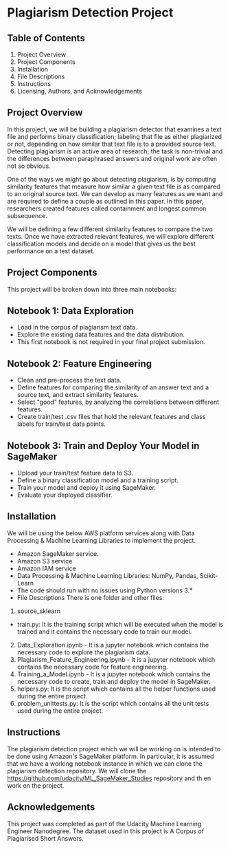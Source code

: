 # Plagiarism Detection Project

## Table of Contents
1. Project Overview
2. Project Components
3. Installation
4. File Descriptions
5. Instructions
6. Licensing, Authors, and Acknowledgements

## Project Overview
In this project, we will be building a plagiarism detector that examines a text file and performs binary classification; labeling that file as either plagiarized or not, depending on how similar that text file is to a provided source text. Detecting plagiarism is an active area of research; the task is non-trivial and the differences between paraphrased answers and original work are often not so obvious.

One of the ways we might go about detecting plagiarism, is by computing similarity features that measure how similar a given text file is as compared to an original source text. We can develop as many features as we want and are required to define a couple as outlined in this paper. In this paper, researchers created features called containment and longest common subsequence.

We will be defining a few different similarity features to compare the two texts. Once we have extracted relevant features, we will explore different classification models and decide on a model that gives us the best performance on a test dataset.

## Project Components
This project will be broken down into three main notebooks:

## Notebook 1: Data Exploration

* Load in the corpus of plagiarism text data.
* Explore the existing data features and the data distribution.
* This first notebook is not required in your final project submission.
## Notebook 2: Feature Engineering

* Clean and pre-process the text data.
* Define features for comparing the similarity of an answer text and a source text, and extract similarity features.
* Select "good" features, by analyzing the correlations between different features.
* Create train/test .csv files that hold the relevant features and class labels for train/test data points.
## Notebook 3: Train and Deploy Your Model in SageMaker

* Upload your train/test feature data to S3.
* Define a binary classification model and a training script.
* Train your model and deploy it using SageMaker.
* Evaluate your deployed classifier.
## Installation
We will be using the below AWS platform services along with Data Processing & Machine Learning Libraries to implement the project.

* Amazon SageMaker service.
* Amazon S3 service
* Amazon IAM service
* Data Processing & Machine Learning Libraries: NumPy, Pandas, Scikit-Learn
* The code should run with no issues using Python versions 3.*
* File Descriptions
There is one folder and other files:

1. source_sklearn 
  * train.py: It is the training script which will be executed when the model is trained and it contains the necessary code to train our model.

2. Data_Exploration.ipynb - It is a jupyter notebook which contains the necessary code to explore the plagiarism data.
3. Plagiarism_Feature_Engineering.ipynb - It is a jupyter notebook which contains the necessary code for feature engineering.
4. Training_a_Model.ipynb - It is a jupyter notebook which contains the necessary code to create, train and deploy the model in SageMaker.
5. helpers.py: It is the script which contains all the helper functions used during the entire project.
6. problem_unittests.py: It is the script which contains all the unit tests used during the entire project.
## Instructions
The plagiarism detection project which we will be working on is intended to be done using Amazon's SageMaker platform. In particular, it is assumed that we have a working notebook instance in which we can clone the plagiarism detection repository. We will clone the https://github.com/udacity/ML_SageMaker_Studies repository and th en work on the project.

## Acknowledgements
This project was completed as part of the Udacity Machine Learning Engineer Nanodegree. The dataset used in this project is A Corpus of Plagiarised Short Answers.
